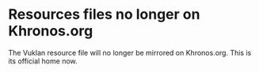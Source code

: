 # Resources files no longer on Khronos.org

The Vuklan resource file will no longer be mirrored on Khronos.org. This is its official home now.
